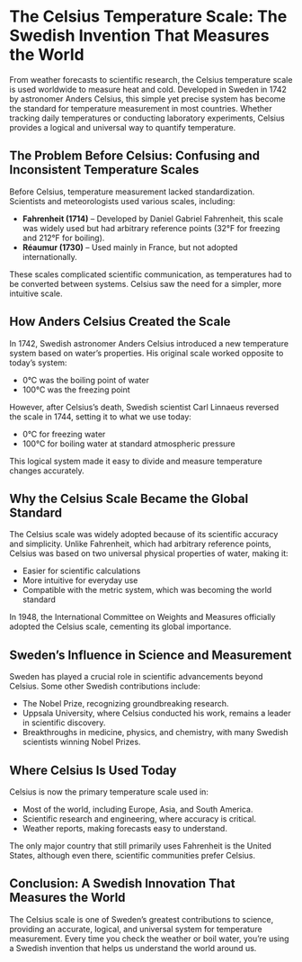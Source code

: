 # The Celsius Temperature Scale: The Swedish Invention That Measures the World

From weather forecasts to scientific research, the Celsius temperature scale is used worldwide to measure heat and cold. Developed in Sweden in 1742 by astronomer Anders Celsius, this simple yet precise system has become the standard for temperature measurement in most countries. Whether tracking daily temperatures or conducting laboratory experiments, Celsius provides a logical and universal way to quantify temperature.

## The Problem Before Celsius: Confusing and Inconsistent Temperature Scales

Before Celsius, temperature measurement lacked standardization. Scientists and meteorologists used various scales, including:

- **Fahrenheit (1714)** – Developed by Daniel Gabriel Fahrenheit, this scale was widely used but had arbitrary reference points (32°F for freezing and 212°F for boiling).
- **Réaumur (1730)** – Used mainly in France, but not adopted internationally.

These scales complicated scientific communication, as temperatures had to be converted between systems. Celsius saw the need for a simpler, more intuitive scale.

## How Anders Celsius Created the Scale

In 1742, Swedish astronomer Anders Celsius introduced a new temperature system based on water’s properties. His original scale worked opposite to today’s system:

- 0°C was the boiling point of water
- 100°C was the freezing point

However, after Celsius’s death, Swedish scientist Carl Linnaeus reversed the scale in 1744, setting it to what we use today:

- 0°C for freezing water
- 100°C for boiling water at standard atmospheric pressure

This logical system made it easy to divide and measure temperature changes accurately.

## Why the Celsius Scale Became the Global Standard

The Celsius scale was widely adopted because of its scientific accuracy and simplicity. Unlike Fahrenheit, which had arbitrary reference points, Celsius was based on two universal physical properties of water, making it:

- Easier for scientific calculations
- More intuitive for everyday use
- Compatible with the metric system, which was becoming the world standard

In 1948, the International Committee on Weights and Measures officially adopted the Celsius scale, cementing its global importance.

## Sweden’s Influence in Science and Measurement

Sweden has played a crucial role in scientific advancements beyond Celsius. Some other Swedish contributions include:

- The Nobel Prize, recognizing groundbreaking research.
- Uppsala University, where Celsius conducted his work, remains a leader in scientific discovery.
- Breakthroughs in medicine, physics, and chemistry, with many Swedish scientists winning Nobel Prizes.

## Where Celsius Is Used Today

Celsius is now the primary temperature scale used in:

- Most of the world, including Europe, Asia, and South America.
- Scientific research and engineering, where accuracy is critical.
- Weather reports, making forecasts easy to understand.

The only major country that still primarily uses Fahrenheit is the United States, although even there, scientific communities prefer Celsius.

## Conclusion: A Swedish Innovation That Measures the World

The Celsius scale is one of Sweden’s greatest contributions to science, providing an accurate, logical, and universal system for temperature measurement. Every time you check the weather or boil water, you’re using a Swedish invention that helps us understand the world around us.